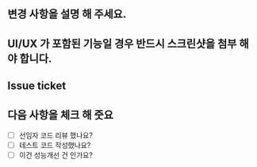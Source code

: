 ## 변경 사항을 설명 해 주세요.

## UI/UX 가 포함된 기능일 경우 반드시 스크린샷을 첨부 해야 합니다.

## Issue ticket

## 다음 사항을 체크 해 줏요
- [ ] 선임자 코드 리뷰 했나요?
- [ ] 테스트 코드 작성했나요?
- [ ] 이건 성능개선 건 인가요?
